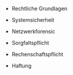 

- Rechtliche Grundlagen
- Systemsicherheit
- Netzwerkforensic


- Sorgfaltspflicht
- Rechenschaftspflicht
- Haftung